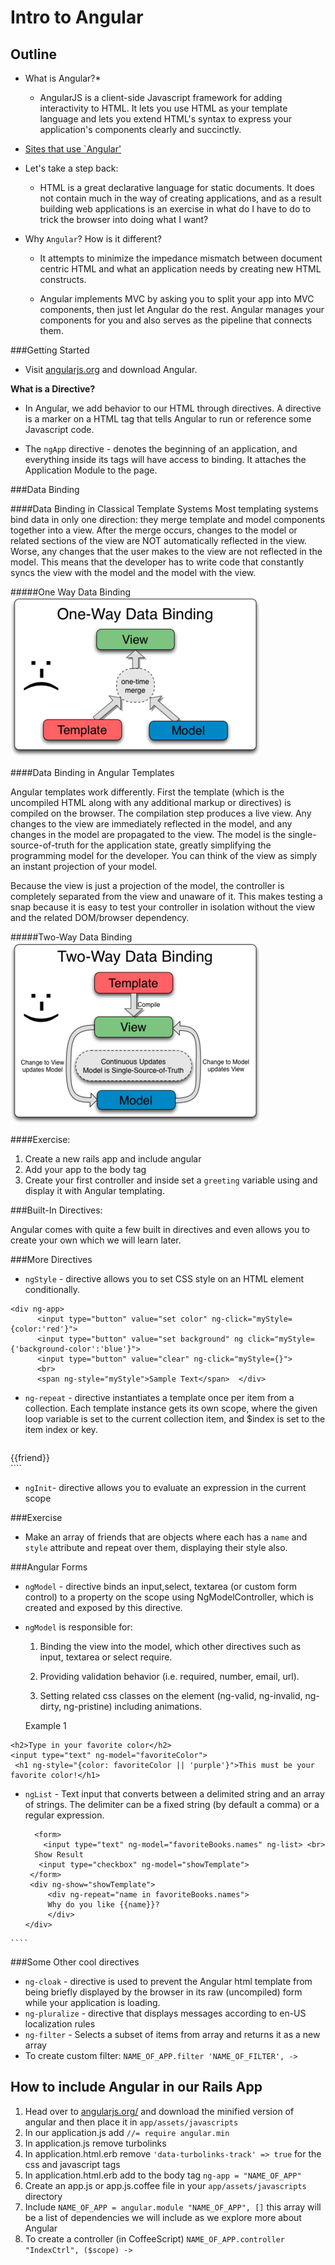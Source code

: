 # Intro to Angular

## Outline

* What is Angular?* 
  - AngularJS is a client-side Javascript framework for adding interactivity to HTML. It lets you use HTML as your template language and lets you extend HTML's syntax to express your application's components clearly and succinctly.
 
* [Sites that use `Angular'](https://builtwith.angularjs.org/)

- Let's take a step back:

  - HTML is a great declarative language for static documents. It does not contain much in the way of creating applications, and as a result building web applications is an exercise in what do I have to do to trick the browser into doing what I want?

* Why `Angular`? How is it different?
  -  It attempts to minimize the impedance mismatch between document centric HTML and what an application needs by creating new HTML constructs.
  
  - Angular implements MVC by asking you to split your app into MVC components, then just let Angular do the rest. Angular manages your components for you and also serves as the pipeline that connects them.


###Getting Started
  * Visit [angularjs.org](Angular) and download Angular.
  
__What is a Directive?__
  
  * In Angular, we add behavior to our HTML through directives. A directive is a marker on a HTML tag that tells Angular to run or reference some Javascript code.
  
  * The `ngApp` directive -  denotes the beginning of an application, and everything inside its tags will have access to binding. It attaches the Application Module to the page.


###Data Binding

####Data Binding in Classical Template Systems
  Most templating systems bind data in only one direction: they merge template and model components together into a view. After the merge occurs, changes to the model or related sections of the view are NOT automatically reflected in the view. Worse, any changes that the user makes to the view are not reflected in the model. This means that the developer has to write code that constantly syncs the view with the model and the model with the view.

#####One Way Data Binding
![One Way Data Binding](oneway.png)


####Data Binding in Angular Templates

Angular templates work differently. First the template (which is the uncompiled HTML along with any additional markup or directives) is compiled on the browser. The compilation step produces a live view. Any changes to the view are immediately reflected in the model, and any changes in the model are propagated to the view. The model is the single-source-of-truth for the application state, greatly simplifying the programming model for the developer. You can think of the view as simply an instant projection of your model.

Because the view is just a projection of the model, the controller is completely separated from the view and unaware of it. This makes testing a snap because it is easy to test your controller in isolation without the view and the related DOM/browser dependency.

#####Two-Way Data Binding
![Two-Way Data Binding](twoway.png)

####Exercise:

1. Create a new rails app and include angular
2. Add your app to the body tag 
3. Create your first controller and inside set a `greeting` variable using and display it with Angular templating.

###Built-In Directives:
 
Angular comes with quite a few built in directives and even allows you to create your own which we will learn later.
   
###More Directives

  * `ngStyle` - directive allows you to set CSS style on an HTML element conditionally.
  
  ````
  <div ng-app>
     	<input type="button" value="set color" ng-click="myStyle={color:'red'}">
		<input type="button" value="set background" ng click="myStyle={'background-color':'blue'}">
		<input type="button" value="clear" ng-click="myStyle={}">
		<br>
		<span ng-style="myStyle">Sample Text</span>  </div>
  ````
  
  * `ng-repeat` - directive instantiates a template once per item from a collection. Each template instance gets its own scope, where the given loop variable is set to the current collection item, and $index is set to the item index or key.
  
    ````        
  <div ng-app>
        <div  ng-init="friends=['larry', 'moe', 'curly']">
      <div  ng-repeat="friend in friends">
        {{friend}}
      </div>
      </div>
  </div>
  ````
  
  * `ngInit`- directive allows you to evaluate an expression in the current scope
  
  
###Exercise
 
- Make an array of friends that are objects where each has a `name` and `style` attribute and repeat over them, displaying their style also.  


###Angular Forms

   * `ngModel` - directive binds an input,select, textarea (or custom form control) to a property on the scope using NgModelController, which is created and exposed by this directive.

  * `ngModel` is responsible for:

    1) Binding the view into the model, which other directives such as input, textarea or select require.
    
    2) Providing validation behavior (i.e. required, number, email, url).
    
    3) Setting related css classes on the element (ng-valid, ng-invalid, ng-dirty, ng-pristine) including animations.
     
	Example 1
	
```
<h2>Type in your favorite color</h2>
<input type="text" ng-model="favoriteColor">
 <h1 ng-style="{color: favoriteColor || 'purple'}">This must be your favorite color!</h1>
```
          
     
   * `ngList` - Text input that converts between a delimited string and an array of strings. The delimiter can be a fixed string (by default a comma) or a regular expression.

     
     ````
 	   <form>
	     <input type="text" ng-model="favoriteBooks.names" ng-list> <br>
       Show Result
     	<input type="checkbox" ng-model="showTemplate">
      </form>
      <div ng-show="showTemplate">
  		  <div ng-repeat="name in favoriteBooks.names">
	      Why do you like {{name}}?
	      </div>
     </div>
    ````
     	
###Some Other cool directives
   * `ng-cloak` - directive is used to prevent the Angular html template from being briefly displayed by the browser in its raw (uncompiled) form while your application is loading.
   * `ng-pluralize` - directive that displays messages according to en-US localization rules
   * `ng-filter` - Selects a subset of items from array and returns it as a new array
   * To create custom filter: `NAME_OF_APP.filter 'NAME_OF_FILTER', ->`
   
## How to include Angular in our Rails App

1. Head over to [angularjs.org/](https://angularjs.org/) and download the minified version of angular and then place it in `app/assets/javascripts`
1. In our application.js add `//= require angular.min` 
2. In application.js remove turbolinks
3. In application.html.erb remove `'data-turbolinks-track' => true` for the css and javascript tags
4. In application.html.erb add to the body tag `ng-app = "NAME_OF_APP"`
5. Create an app.js or app.js.coffee file in your `app/assets/javascripts` directory
6. Include `NAME_OF_APP = angular.module "NAME_OF_APP", []` this array will be a list of dependencies we will include as we explore more about Angular
7. To create a controller (in CoffeeScript) `NAME_OF_APP.controller "IndexCtrl", ($scope) ->`
